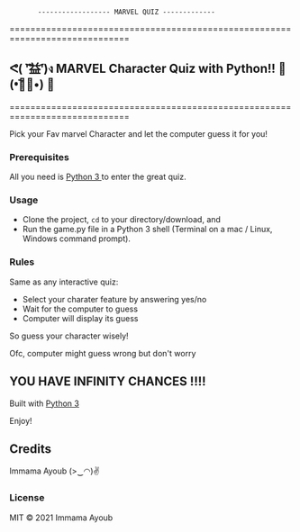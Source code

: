  
           ------------------ MARVEL QUIZ -------------
=============================================================================
##    ᕙ( ︡'︡益'︠)ง  MARVEL Character Quiz with Python!! 💪 (•︡益︠•) 👊
=============================================================================

Pick your Fav marvel Character and let the computer guess it for you!


### Prerequisites

All you need is <a href="https://www.python.org/"> Python 3 </a>to enter the great quiz.

### Usage

- Clone the project, <code>cd</code> to your directory/download, and 
- Run the game.py file in a Python 3 shell (Terminal on a mac / Linux, Windows command prompt).


### Rules

Same as any interactive quiz:

- Select your charater feature by answering yes/no 
- Wait for the computer to guess
- Computer will display its guess

So guess your character wisely!

Ofc, computer might guess wrong but don't worry 
## YOU HAVE INFINITY CHANCES !!!!

Built with <a href="https://www.python.org/doc/"> Python 3 </a>

Enjoy!

## Credits

Immama Ayoub (>‿◠)✌

### License 
MIT
© 2021 Immama Ayoub